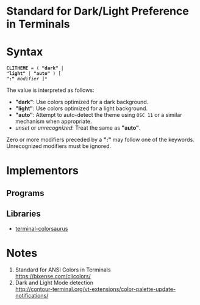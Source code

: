# Standard for Dark/Light Preference in Terminals

# Syntax

<code>**CLITHEME** = ( **"dark"** | **"light"** | **"auto"** ) [ **":"** _modifier_ ]*</code>

The value is interpreted as follows:
- **"dark"**: Use colors optimized for a dark background.
- **"light"**: Use colors optimized for a light background.
- **"auto"**: Attempt to auto-detect the theme using `OSC 11` or a similar mechanism when appropriate.
- _unset_ or _unrecognized_: Treat the same as **"auto"**.

Zero or more modifiers preceded by a **":"** may follow one of the keywords.
Unrecognized modifiers must be ignored.

# Implementors

## Programs
<!--
; - delta
;   https://dandavison.github.io/delta/
; - bat
;   https://github.com/sharkdp/bat
-->

## Libraries

- [terminal-colorsaurus](https://crates.io/crates/terminal-colorsaurus)

# Notes

1. Standard for ANSI Colors in Terminals \
   <https://bixense.com/clicolors/>
1. Dark and Light Mode detection \
   <http://contour-terminal.org/vt-extensions/color-palette-update-notifications/>

